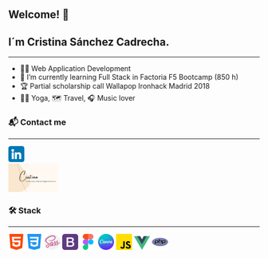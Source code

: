 ## Welcome! 👋
## I´m Cristina Sánchez Cadrecha.

<hr>


-  :woman_student: Web Application Development
- 🌱 I’m currently learning Full Stack in Factoria F5 Bootcamp (850 h)
-  :trophy: Partial scholarship call Wallapop Ironhack Madrid 2018
-  :lotus_position_woman: Yoga, :world_map: Travel, :headphones: Music lover


### :mailbox_with_mail: Contact me
<hr>

<a href="linkedin.com/in/cristina-sánchez-97553111a"><img src="assets/linkedin.png" alt="logo linkedin"></a></br>
<a href=""><img src="assets/card.png" alt="imagen tarjeta presentación" style="width: 100px; heigth: 50px"></a></br>



### :hammer_and_wrench: Stack
<hr>

<img src="assets\html-5.png" alt="icono html5"> <img src="assets\css-3.png" alt="icono css3">
<img src="assets\sass.png" alt="icono sass"> <img src="assets\bootstrap.png" alt="icono bootstrap"> 
<img src="assets\figma.png" alt="icono figma"> <img src="assets\canva.png" alt="icono canva" style="width: 32px; heigth: 32px">
<img src="assets\js.png" alt="icono javascript"> <img src="assets\vue.png" alt="icono vue" style="width: 32px; heigth: 32px"> <img src="assets\php.png" alt="icono php">




